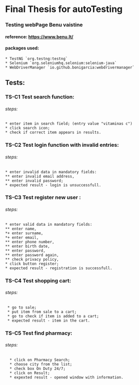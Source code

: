 # Final Thesis for autoTesting
### Testing webPage Benu vaistine
#### reference: https://www.benu.lt/
#### packages used:
    * TestNG `org.testng:testng`
    * Selenium `org.seleniumhq.selenium:selenium-java`
    * WebDriverManager `io.github.bonigarcia:webdrivermanager`

## Tests:
### TS-C1 Test search function:
###### steps:
    * enter item in search field; (entry value "vitaminas c")
    * click search icon;
    * check if correct item appears in results. 


### TS-C2 Test login function with invalid entries:
###### steps:
    * enter invalid data in mandatory fields:
    ** enter invalid email address,
    ** enter invalid password;
    * expected result - login is unsuccessfull.

### TS-C3 Test register new user :
###### steps:

    * enter valid data in mandatory fields:
    ** enter name,
    *+ enter surname,
    *+ enter email,
    ** enter phone number,
    ** enter birth date,
    ** enter password,
    ** enter password again,
    ** check privacy policy,
    * click button register;
    * expected result - registration is successfull.

### TS-C4 Test shopping cart:
###### steps:

     * go to sale;
     * put item from sale to a cart;
     * go to check if item is added to a cart;
     * expected result - item in the cart.

### TS-C5 Test find pharmacy:
###### steps:

      * click on Pharmacy Search;
      * choose city from the list;
      * check box On Duty 24/7;
      * click on Result;
      * expexted result - opened window with information.

   